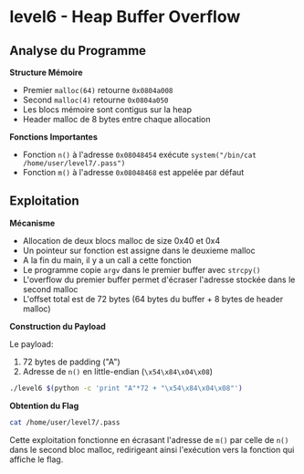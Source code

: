 # level6 - Heap Buffer Overflow

## Analyse du Programme

**Structure Mémoire**
- Premier `malloc(64)` retourne `0x0804a008`
- Second `malloc(4)` retourne `0x0804a050`
- Les blocs mémoire sont contigus sur la heap
- Header malloc de 8 bytes entre chaque allocation

**Fonctions Importantes**
- Fonction `n()` à l'adresse `0x08048454` exécute `system("/bin/cat /home/user/level7/.pass")`
- Fonction `m()` à l'adresse `0x08048468` est appelée par défaut

## Exploitation

**Mécanisme**
- Allocation de deux blocs malloc de size 0x40 et 0x4
- Un pointeur sur fonction est assigne dans le deuxieme malloc
- A la fin du main, il y a un call a cette fonction
- Le programme copie `argv` dans le premier buffer avec `strcpy()`
- L'overflow du premier buffer permet d'écraser l'adresse stockée dans le second malloc
- L'offset total est de 72 bytes (64 bytes du buffer + 8 bytes de header malloc)

**Construction du Payload**

Le payload:
1. 72 bytes de padding ("A")
2. Adresse de `n()` en little-endian (`\x54\x84\x04\x08`)

```bash
./level6 $(python -c 'print "A"*72 + "\x54\x84\x04\x08"')
```

**Obtention du Flag**
```bash
cat /home/user/level7/.pass
```

Cette exploitation fonctionne en écrasant l'adresse de `m()` par celle de `n()` dans le second bloc malloc, redirigeant ainsi l'exécution vers la fonction qui affiche le flag.

